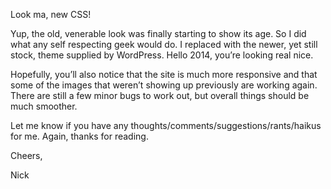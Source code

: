 Look ma, new CSS!

Yup, the old, venerable look was finally starting to show its age. So I did what any self respecting geek would do. I replaced with the newer, yet still stock, theme supplied by WordPress. Hello 2014, you&#8217;re looking real nice.

Hopefully, you&#8217;ll also notice that the site is much more responsive and that some of the images that weren&#8217;t showing up previously are working again. There are still a few minor bugs to work out, but overall things should be much smoother.

Let me know if you have any thoughts/comments/suggestions/rants/haikus for me. Again, thanks for reading.

Cheers,

Nick
